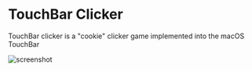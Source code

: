 # TouchBar Clicker

TouchBar clicker is a "cookie" clicker game implemented into the macOS TouchBar

![screenshot](https://i.imgur.com/hsQW409.png)